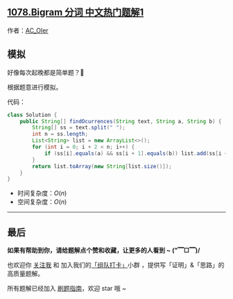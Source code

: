 ## [1078.Bigram 分词 中文热门题解1](https://leetcode.cn/problems/occurrences-after-bigram/solutions/100000/gong-shui-san-xie-jian-dan-zi-fu-chuan-m-qyki)

作者：[AC_OIer](https://leetcode.cn/u/AC_OIer)
## 模拟

好像每次起晚都是简单题？🤣 

根据题意进行模拟。

代码：
```Java []
class Solution {
    public String[] findOcurrences(String text, String a, String b) {
        String[] ss = text.split(" ");
        int n = ss.length;
        List<String> list = new ArrayList<>();
        for (int i = 0; i + 2 < n; i++) {
            if (ss[i].equals(a) && ss[i + 1].equals(b)) list.add(ss[i + 2]);
        }
        return list.toArray(new String[list.size()]);
    }
}
```
* 时间复杂度：$O(n)$
* 空间复杂度：$O(n)$

---

## 最后

**如果有帮助到你，请给题解点个赞和收藏，让更多的人看到 ~ ("▔□▔)/**

也欢迎你 [关注我](https://oscimg.oschina.net/oscnet/up-19688dc1af05cf8bdea43b2a863038ab9e5.png) 和 加入我们的[「组队打卡」](https://leetcode-cn.com/u/ac_oier/)小群 ，提供写「证明」&「思路」的高质量题解。

所有题解已经加入 [刷题指南](https://github.com/SharingSource/LogicStack-LeetCode/wiki)，欢迎 star 哦 ~ 
